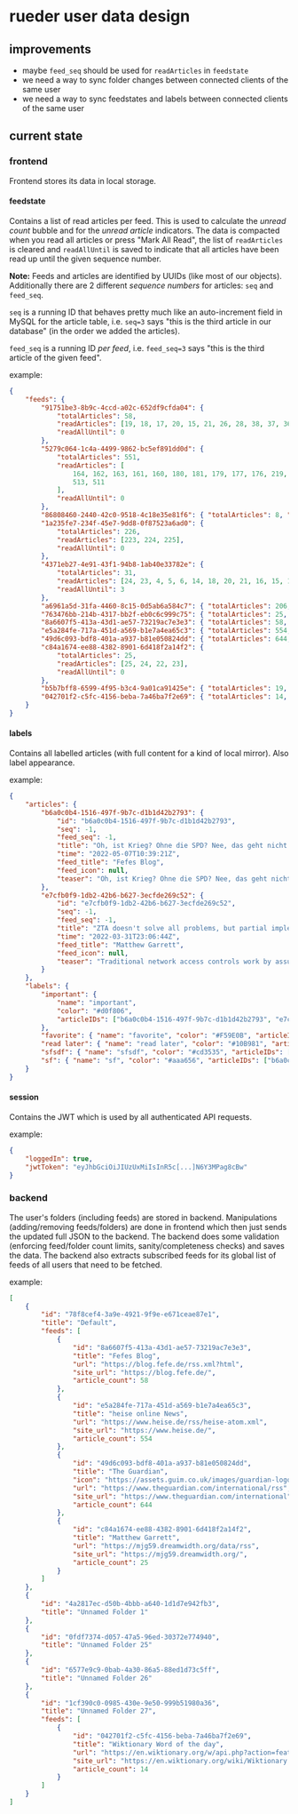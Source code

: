 # rueder user data design

## improvements

* maybe `feed_seq` should be used for `readArticles` in `feedstate`
* we need a way to sync folder changes between connected clients of the same user
* we need a way to sync feedstates and labels between connected clients of the
  same user

## current state

### frontend

Frontend stores its data in local storage.

#### feedstate

Contains a list of read articles per feed. This is used to calculate the
*unread count* bubble and for the *unread article* indicators.
The data is compacted when you read all articles or press "Mark All Read",
the list of `readArticles` is cleared and `readAllUntil` is saved
to indicate that all articles have been read up until the given sequence number.

**Note:** Feeds and articles are identified by UUIDs (like most of our objects).
Additionally there are 2 different *sequence numbers* for articles: `seq` and
`feed_seq`.

`seq` is a running ID that behaves pretty much like an auto-increment field in
MySQL for the article table, i.e. `seq=3` says "this is the third article in our
 database" (in the order we added the articles).

`feed_seq` is a running ID *per feed*, i.e. `feed_seq=3` says "this is the third
article of the given feed".

example:

```json
{
    "feeds": {
        "91751be3-8b9c-4ccd-a02c-652df9cfda04": {
            "totalArticles": 58,
            "readArticles": [19, 18, 17, 20, 15, 21, 26, 28, 38, 37, 36, 53, 51, 58, 57, 56],
            "readAllUntil": 0
        },
        "5279c064-1c4a-4499-9862-bc5ef891dd0d": {
            "totalArticles": 551,
            "readArticles": [
                164, 162, 163, 161, 160, 180, 181, 179, 177, 176, 219, 233, 251, 250, 403, 404, 497, 495, 515, 514, 516,
                513, 511
            ],
            "readAllUntil": 0
        },
        "86808460-2440-42c0-9518-4c18e35e81f6": { "totalArticles": 8, "readArticles": [], "readAllUntil": 8 },
        "1a235fe7-234f-45e7-9dd8-0f87523a6ad0": {
            "totalArticles": 226,
            "readArticles": [223, 224, 225],
            "readAllUntil": 0
        },
        "4371eb27-4e91-43f1-94b8-1ab40e33782e": {
            "totalArticles": 31,
            "readArticles": [24, 23, 4, 5, 6, 14, 18, 20, 21, 16, 15, 17, 22, 19, 25, 10, 9, 7],
            "readAllUntil": 3
        },
        "a6961a5d-31fa-4460-8c15-0d5ab6a584c7": { "totalArticles": 206, "readArticles": [92, 91], "readAllUntil": 0 },
        "763476bb-214b-4317-bb2f-eb0c6c999c75": { "totalArticles": 25, "readArticles": [25], "readAllUntil": 0 },
        "8a6607f5-413a-43d1-ae57-73219ac7e3e3": { "totalArticles": 58, "readArticles": [], "readAllUntil": 0 },
        "e5a284fe-717a-451d-a569-b1e7a4ea65c3": { "totalArticles": 554, "readArticles": [213], "readAllUntil": 0 },
        "49d6c093-bdf8-401a-a937-b81e050824dd": { "totalArticles": 644, "readArticles": [], "readAllUntil": 0 },
        "c84a1674-ee88-4382-8901-6d418f2a14f2": {
            "totalArticles": 25,
            "readArticles": [25, 24, 22, 23],
            "readAllUntil": 0
        },
        "b5b7bff8-6599-4f95-b3c4-9a01ca91425e": { "totalArticles": 19, "readArticles": [], "readAllUntil": 0 },
        "042701f2-c5fc-4156-beba-7a46ba7f2e69": { "totalArticles": 14, "readArticles": [], "readAllUntil": 10 }
    }
}
```

#### labels

Contains all labelled articles (with full content for a kind of local mirror).
Also label appearance.

example:

```json
{
    "articles": {
        "b6a0c0b4-1516-497f-9b7c-d1b1d42b2793": {
            "id": "b6a0c0b4-1516-497f-9b7c-d1b1d42b2793",
            "seq": -1,
            "feed_seq": -1,
            "title": "Oh, ist Krieg? Ohne die SPD? Nee, das geht nicht. Da ...",
            "time": "2022-05-07T10:39:21Z",
            "feed_title": "Fefes Blog",
            "feed_icon": null,
            "teaser": "Oh, ist Krieg? Ohne die SPD? Nee, das geht nicht. Da muss die SPD schnell aufspringen![...]"
        },
        "e7cfb0f9-1db2-42b6-b627-3ecfde269c52": {
            "id": "e7cfb0f9-1db2-42b6-b627-3ecfde269c52",
            "seq": -1,
            "feed_seq": -1,
            "title": "ZTA doesn't solve all problems, but partial implementations solve fewer",
            "time": "2022-03-31T23:06:44Z",
            "feed_title": "Matthew Garrett",
            "feed_icon": null,
            "teaser": "Traditional network access controls work by assuming that something is trustworthy based on some other factor[...]"
        }
    },
    "labels": {
        "important": {
            "name": "important",
            "color": "#d0f806",
            "articleIDs": ["b6a0c0b4-1516-497f-9b7c-d1b1d42b2793", "e7cfb0f9-1db2-42b6-b627-3ecfde269c52"]
        },
        "favorite": { "name": "favorite", "color": "#F59E0B", "articleIDs": [] },
        "read later": { "name": "read later", "color": "#10B981", "articleIDs": [] },
        "sfsdf": { "name": "sfsdf", "color": "#cd3535", "articleIDs": ["b6a0c0b4-1516-497f-9b7c-d1b1d42b2793"] },
        "sf": { "name": "sf", "color": "#aaa656", "articleIDs": ["b6a0c0b4-1516-497f-9b7c-d1b1d42b2793"] }
    }
}
```

#### session

Contains the JWT which is used by all authenticated API requests.

example:

```json
{
    "loggedIn": true,
    "jwtToken": "eyJhbGciOiJIUzUxMiIsInR5c[...]N6Y3MPag8cBw"
}
```

### backend

The user's folders (including feeds) are stored in backend.
Manipulations (adding/removing feeds/folders) are done in frontend which then
just sends the updated full JSON to the backend.
The backend does some validation (enforcing feed/folder count limits,
sanity/completeness checks) and saves the data.
The backend also extracts subscribed feeds for its global list of feeds of all
users that need to be fetched.

example:

```json
[
    {
        "id": "78f8cef4-3a9e-4921-9f9e-e671ceae87e1",
        "title": "Default",
        "feeds": [
            {
                "id": "8a6607f5-413a-43d1-ae57-73219ac7e3e3",
                "title": "Fefes Blog",
                "url": "https://blog.fefe.de/rss.xml?html",
                "site_url": "https://blog.fefe.de/",
                "article_count": 58
            },
            {
                "id": "e5a284fe-717a-451d-a569-b1e7a4ea65c3",
                "title": "heise online News",
                "url": "https://www.heise.de/rss/heise-atom.xml",
                "site_url": "https://www.heise.de/",
                "article_count": 554
            },
            {
                "id": "49d6c093-bdf8-401a-a937-b81e050824dd",
                "title": "The Guardian",
                "icon": "https://assets.guim.co.uk/images/guardian-logo-rss.c45beb1bafa34b347ac333af2e6fe23f.png",
                "url": "https://www.theguardian.com/international/rss",
                "site_url": "https://www.theguardian.com/international",
                "article_count": 644
            },
            {
                "id": "c84a1674-ee88-4382-8901-6d418f2a14f2",
                "title": "Matthew Garrett",
                "url": "https://mjg59.dreamwidth.org/data/rss",
                "site_url": "https://mjg59.dreamwidth.org/",
                "article_count": 25
            }
        ]
    },
    {
        "id": "4a2817ec-d50b-4bbb-a640-1d1d7e942fb3",
        "title": "Unnamed Folder 1"
    },
    {
        "id": "0fdf7374-d057-47a5-96ed-30372e774940",
        "title": "Unnamed Folder 25"
    },
    {
        "id": "6577e9c9-0bab-4a30-86a5-88ed1d73c5ff",
        "title": "Unnamed Folder 26"
    },
    {
        "id": "1cf390c0-0985-430e-9e50-999b51980a36",
        "title": "Unnamed Folder 27",
        "feeds": [
            {
                "id": "042701f2-c5fc-4156-beba-7a46ba7f2e69",
                "title": "Wiktionary Word of the day",
                "url": "https://en.wiktionary.org/w/api.php?action=featuredfeed\u0026feed=wotd\u0026feedformat=atom",
                "site_url": "https://en.wiktionary.org/wiki/Wiktionary:Main_Page",
                "article_count": 14
            }
        ]
    }
]
```
